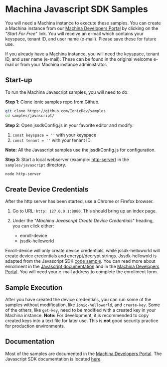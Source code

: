 # Machina Javascript SDK Samples

You will need a Machina instance to execute these samples.  You can create a Machina instance from our [Machina Developers Portal](https://dev.ionic.com) by clicking on the *"Start For Free*" link. You will receive an e-mail which contains your keyspace, tenant ID, and user name (e-mail).  Please save these for future use.

If you already have a Machina instance, you will need the keyspace, tenant ID, and user name (e-mail).  These can be found in the original welcome e-mail or from your Machina instance administrator.

## Start-up
To run the Machina Javascript samples, you will need to do:

**Step 1**: Clone Ionic samples repo from Github.

~~~bash
git clone https://github.com/IonicDev/samples
cd samples/javascript/
~~~

**Step 2**: Open jssdkConfig.js in your favorite editor and modify:

1. `const keyspace = ''` with your keyspace
2. `const tenant = ''` with your tenant ID. 

**Note:** All the Javascript samples use the jssdkConfig.js for configuration.

**Step 3**: Start a local webserver (example: [http-server](https://www.npmjs.com/package/http-server)) in the `samples/javascript` directory.

~~~bash
node http-server
~~~

## Create Device Credentials

After the http server has been started, use a Chrome or Firefox browser.

1. Go to URL: `http: 127.0.0.1:8080`. This should bring up an index page. 
2. Under the "*Machina Javascript Create Device Credentials*" heading, you can click either:

	* enroll-device
	* jssdk-helloworld

Enroll-device will only create device credentials, while jssdk-helloworld will create device credentials and encrypt/decrypt strings.  Jssdk-hellowold is adapted from the Javascript SDK [code sample](https://api.ionic.com/jssdk/latest/Docs/tutorial-helloWorld_index.js.html).  You can read more about enrollment in the [Javascript documentation](https://api.ionic.com/jssdk/latest/Docs/tutorial-device_enrollment.html) and in the [Machina Developers Portal](https://dev.ionic.com/platform/enrollment).  You will need your e-mail address to complete the enrollment form.

## Sample Execution
After you have created the device credentials, you can run some of the samples without modification, like `ionic-helloworld`, and `create-key`. Some of the others, like `get-key`, need to be modified with a created key in your Machina instance. **Note:** For development, it is recommended to copy created keys into a text file for later use.  This is **not** good security practice for production environments.

## Documentation
Most of the samples are documented in the [Machina Developers Portal](https://dev.ionic.com/sdk/features).  The Javascript SDK documentation is located [here](https://api.ionic.com/jssdk/latest/Docs/index.html).

